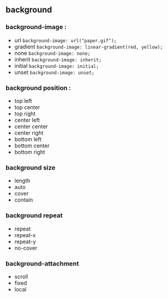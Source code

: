 ## background
### background-image :
- url
`background-image: url("paper.gif");`
- gradient
`background-image: linear-gradient(red, yellow);`
- none
`background-image: none;`
- inherit
`background-image: inherit;`
- initial
`background-image: initial;`
- unset
`background-image: unset;`

### background position :
- top left
- top center
- top right
- center left
- center center 
- center right
- bottom left
- bottom center
- bottom right

### background size 
- length
- auto
- cover
- contain
### background repeat
- repeat
- repeat-x
- repeat-y 
- no-cover
### background-attachment
- scroll 
- fixed
- local